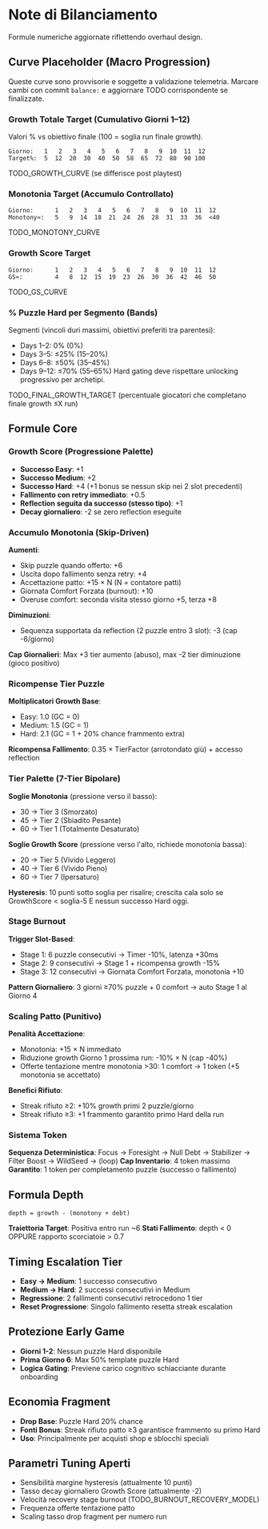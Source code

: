 # Note di Bilanciamento
Formule numeriche aggiornate riflettendo overhaul design.

## Curve Placeholder (Macro Progression)
Queste curve sono provvisorie e soggette a validazione telemetria. Marcare cambi con commit `balance:` e aggiornare TODO corrispondente se finalizzate.

### Growth Totale Target (Cumulativo Giorni 1–12)
Valori % vs obiettivo finale (100 = soglia run finale growth).
```
Giorno:   1   2   3   4   5   6   7   8   9  10  11  12
Target%:  5  12  20  30  40  50  58  65  72  80  90 100
```
TODO_GROWTH_CURVE (se differisce post playtest)

### Monotonia Target (Accumulo Controllato)
```
Giorno:      1   2   3   4   5   6   7   8   9  10  11  12
Monotony≈:   5   9  14  18  21  24  26  28  31  33  36  <40
```
TODO_MONOTONY_CURVE

### Growth Score Target
```
Giorno:      1   2   3   4   5   6   7   8   9  10  11  12
GS≈:         4   8  12  15  19  23  26  30  36  42  46  50
```
TODO_GS_CURVE

### % Puzzle Hard per Segmento (Bands)
Segmenti (vincoli duri massimi, obiettivi preferiti tra parentesi):
- Days 1–2: 0% (0%)
- Days 3–5: ≤25% (15–20%)
- Days 6–8: ≤50% (35–45%)
- Days 9–12: ≤70% (55–65%)
Hard gating deve rispettare unlocking progressivo per archetipi.

TODO_FINAL_GROWTH_TARGET (percentuale giocatori che completano finale growth ≤X run)

## Formule Core

### Growth Score (Progressione Palette)
- **Successo Easy**: +1
- **Successo Medium**: +2
- **Successo Hard**: +4 (+1 bonus se nessun skip nei 2 slot precedenti)
- **Fallimento con retry immediato**: +0.5
- **Reflection seguita da successo (stesso tipo)**: +1
- **Decay giornaliero**: -2 se zero reflection eseguite

### Accumulo Monotonia (Skip-Driven)
**Aumenti**:
- Skip puzzle quando offerto: +6
- Uscita dopo fallimento senza retry: +4
- Accettazione patto: +15 × N (N = contatore patti)
- Giornata Comfort Forzata (burnout): +10
- Overuse comfort: seconda visita stesso giorno +5, terza +8

**Diminuzioni**:
- Sequenza supportata da reflection (2 puzzle entro 3 slot): -3 (cap -6/giorno)

**Cap Giornalieri**: Max +3 tier aumento (abuso), max -2 tier diminuzione (gioco positivo)

### Ricompense Tier Puzzle
**Moltiplicatori Growth Base**:
- Easy: 1.0 (GC = 0)
- Medium: 1.5 (GC = 1)
- Hard: 2.1 (GC = 1 + 20% chance frammento extra)

**Ricompensa Fallimento**: 0.35 × TierFactor (arrotondato giù) + accesso reflection

### Tier Palette (7-Tier Bipolare)
**Soglie Monotonia** (pressione verso il basso):
- 30 → Tier 3 (Smorzato)
- 45 → Tier 2 (Sbiadito Pesante)
- 60 → Tier 1 (Totalmente Desaturato)

**Soglie Growth Score** (pressione verso l'alto, richiede monotonia bassa):
- 20 → Tier 5 (Vivido Leggero)
- 40 → Tier 6 (Vivido Pieno)
- 60 → Tier 7 (Ipersaturo)

**Hysteresis**: 10 punti sotto soglia per risalire; crescita cala solo se GrowthScore < soglia-5 E nessun successo Hard oggi.

### Stage Burnout
**Trigger Slot-Based**:
- Stage 1: 6 puzzle consecutivi → Timer -10%, latenza +30ms
- Stage 2: 9 consecutivi → Stage 1 + ricompensa growth -15%
- Stage 3: 12 consecutivi → Giornata Comfort Forzata, monotonia +10

**Pattern Giornaliero**: 3 giorni ≥70% puzzle + 0 comfort → auto Stage 1 al Giorno 4

### Scaling Patto (Punitivo)
**Penalità Accettazione**:
- Monotonia: +15 × N immediato
- Riduzione growth Giorno 1 prossima run: -10% × N (cap -40%)
- Offerte tentazione mentre monotonia >30: 1 comfort → 1 token (+5 monotonia se accettato)

**Benefici Rifiuto**:
- Streak rifiuto ≥2: +10% growth primi 2 puzzle/giorno
- Streak rifiuto ≥3: +1 frammento garantito primo Hard della run

### Sistema Token
**Sequenza Deterministica**: Focus → Foresight → Null Debt → Stabilizer → Filter Boost → WildSeed → (loop)
**Cap Inventario**: 4 token massimo
**Garantito**: 1 token per completamento puzzle (successo o fallimento)

## Formula Depth
`depth = growth - (monotony + debt)`

**Traiettoria Target**: Positiva entro run ~6
**Stati Fallimento**: depth < 0 OPPURE rapporto scorciatoie > 0.7

## Timing Escalation Tier
- **Easy → Medium**: 1 successo consecutivo
- **Medium → Hard**: 2 successi consecutivi in Medium
- **Regressione**: 2 fallimenti consecutivi retrocedono 1 tier
- **Reset Progressione**: Singolo fallimento resetta streak escalation

## Protezione Early Game
- **Giorni 1-2**: Nessun puzzle Hard disponibile
- **Prima Giorno 6**: Max 50% template puzzle Hard
- **Logica Gating**: Previene carico cognitivo schiacciante durante onboarding

## Economia Fragment
- **Drop Base**: Puzzle Hard 20% chance
- **Fonti Bonus**: Streak rifiuto patto ≥3 garantisce frammento su primo Hard
- **Uso**: Principalmente per acquisti shop e sblocchi speciali

## Parametri Tuning Aperti
- Sensibilità margine hysteresis (attualmente 10 punti)
- Tasso decay giornaliero Growth Score (attualmente -2)
- Velocità recovery stage burnout (TODO_BURNOUT_RECOVERY_MODEL)
- Frequenza offerte tentazione patto
- Scaling tasso drop fragment per numero run
